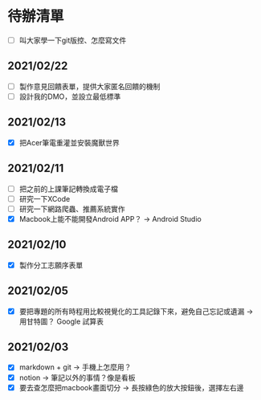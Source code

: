 # 待辦清單

+ [ ] 叫大家學一下git版控、怎麼寫文件

## 2021/02/22
+ [ ] 製作意見回饋表單，提供大家匿名回饋的機制
+ [ ] 設計我的DMO，並設立最低標準

## 2021/02/13
+ [X] 把Acer筆電重灌並安裝魔獸世界
  
## 2021/02/11
+ [ ] 把之前的上課筆記轉換成電子檔
+ [ ] 研究一下XCode
+ [ ] 研究一下網路爬蟲、推薦系統實作
+ [X] Macbook上能不能開發Android APP？ -> Android Studio
  
## 2021/02/10
+ [X] 製作分工志願序表單
  
## 2021/02/05
+ [X] 要把專題的所有時程用比較視覺化的工具記錄下來，避免自己忘記或遺漏 -> 用甘特圖？ Google 試算表
  
## 2021/02/03
+ [X] markdown + git -> 手機上怎麼用？
+ [X] notion -> 筆記以外的事情？像是看板
+ [X] 要去查怎麼把macbook畫面切分
	-> 長按綠色的放大按鈕後，選擇左右邊